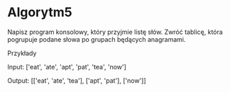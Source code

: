 # Algorytm5
Napisz program konsolowy, który przyjmie listę słów. 
Zwróć tablicę, która pogrupuje podane słowa po grupach będących anagramami.

Przykłady

Input:
['eat', 'ate', 'apt', 'pat', 'tea', 'now']

Output:
[['eat', 'ate', 'tea'],
 ['apt', 'pat'],
 ['now']]
